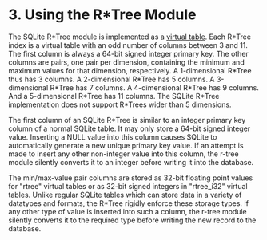 # 3\. Using the R\*Tree Module



The SQLite R\*Tree module is implemented as a
[virtual table](c3ref/create_module.html). Each R\*Tree index is a
virtual table with an odd number of columns between 3 and 11\.
The first column is always a 64\-bit signed integer primary key.
The other columns are pairs, one pair per dimension, containing the
minimum and maximum values for that dimension, respectively.
A 1\-dimensional R\*Tree thus has 3 columns.
A 2\-dimensional R\*Tree has 5 columns.
A 3\-dimensional R\*Tree has 7 columns.
A 4\-dimensional R\*Tree has 9 columns.
And a 5\-dimensional R\*Tree has 11 columns. The SQLite R\*Tree implementation
does not support R\*Trees wider than 5 dimensions.




The first column of an SQLite R\*Tree is similar to an integer primary
key column of a normal SQLite table. It may only store a 64\-bit signed
integer value. Inserting a NULL value into this column causes SQLite
to automatically generate a new unique primary key value. If an attempt
is made to insert any other non\-integer value into this column,
the r\-tree module silently converts it to an integer before writing it
into the database.



The min/max\-value pair columns are stored as 32\-bit floating point values for
"rtree" virtual tables or as 32\-bit signed integers in "rtree\_i32" virtual
tables. Unlike regular SQLite tables which can store data in a variety of
datatypes and formats, the R\*Tree rigidly enforce these storage types.
If any other type of value is inserted into such a column, the r\-tree
module silently converts it to the required type before writing the
new record to the database.



